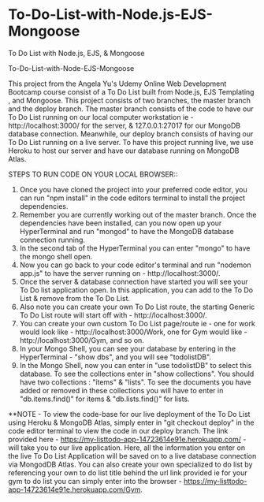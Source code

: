 # To-Do-List-with-Node.js-EJS-Mongoose
To Do List with Node.js, EJS, & Mongoose

To-Do-List-with-Node-EJS-Mongoose

This project from the Angela Yu's Udemy Online Web Development Bootcamp course consist of a To Do List built from Node.js, EJS Templating , and Mongoose. This project consists of two branches, the master branch and the deploy branch. The master branch consists of the code to have our To Do List running on our local computer workstation ie - http://localhost:3000/ for the server, & 127.0.0.1:27017 for our MongoDB database connection. Meanwhile, our deploy branch consists of having our To Do List running on a live server. To have this project running live, we use Heroku to host our server and have our database running on MongoDB Atlas.

STEPS TO RUN CODE ON YOUR LOCAL BROWSER::

1) Once you have cloned the project into your preferred code editor, you can run "npm install" in the code editors terminal to install the project dependencies.
2) Remember you are currently working out of the master branch. Once the dependencies have been installed, can you now open up your HyperTerminal and run "mongod" to have the MongoDB database connection running.
3) In the second tab of the HyperTerminal you can enter "mongo" to have the mongo shell open.
4) Now you can go back to your code editor's terminal and run "nodemon app.js" to have the server running on - http://localhost:3000/.
5) Once the server & database connection have started you will see your To Do list application open. In this application, you can add to the To Do List & remove from the To Do List.
6) Also note you can create your own To Do List route, the starting Generic To Do List route will start off with - http://localhost:3000/.
7) You can create your own custom To Do List page/route ie - one for work would look like - http://localhost:3000/Work, one for Gym would like - http://localhost:3000/Gym, and so on.
8) In your Mongo Shell, you can see your database by entering in the HyperTerminal - "show dbs", and you will see "todolistDB".
9) In the Mongo Shell, now you can enter in "use todolistDB" to select this database. To see the collections enter in "show collections". You should have two collections : "items" & "lists". To see the documents    you have added or removed in these collections you will have to enter in "db.items.find()" for items & "db.lists.find()" for lists.


**NOTE - To view the code-base for our live deployment of the To Do List using Heroku & MongoDB Atlas, simply enter in "git checkout deploy" in the code editor terminal to view the code in our deploy branch. The link provided here - https://my-listtodo-app-14723614e91e.herokuapp.com/ - will take you to our live application. Here, all the information you enter on the live To Do List Application will be saved on to a live database connection via MongodDB Atlas. You can also create your own specialized to do list by referencing your own to do list title behind the url link provided ie for your gym to do list you can simply enter into the browser - https://my-listtodo-app-14723614e91e.herokuapp.com/Gym.